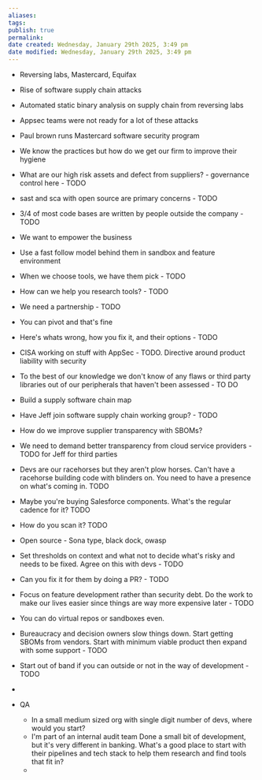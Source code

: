```yaml
---
aliases: 
tags: 
publish: true
permalink:
date created: Wednesday, January 29th 2025, 3:49 pm
date modified: Wednesday, January 29th 2025, 3:49 pm
---
```

- Reversing labs, Mastercard, Equifax
- Rise of software supply chain attacks
- Automated static binary analysis on supply chain from reversing labs
- Appsec teams were not ready for a lot of these attacks
- Paul brown runs Mastercard software security program
- We know the practices but how do we get our firm to improve their hygiene
- What are our high risk assets and defect from suppliers? - governance control here - TODO
- sast and sca with open source are primary concerns - TODO
- 3/4 of most code bases are written by people outside the company - TODO
- We want to empower the business
- Use a fast follow model behind them in sandbox and feature environment
- When we choose tools, we have them pick - TODO
- How can we help you research tools? - TODO
- We need a partnership - TODO
- You can pivot and that's fine
- Here's whats wrong, how you fix it, and their options - TODO
- CISA working on stuff with AppSec - TODO.  Directive around product liability with security
- To the best of our knowledge we don't know of any flaws or third party libraries out of our peripherals that haven't been assessed - TO DO
- Build a supply software chain map
- Have Jeff join software supply chain working group? - TODO
- How do we improve supplier transparency with SBOMs?
- We need to demand better transparency from cloud service providers - TODO for Jeff for third parties
- Devs are our racehorses but they aren't plow horses.  Can't have a racehorse building code with blinders on.  You need to have a presence on what's coming in.  TODO
- Maybe you're buying Salesforce components.  What's the regular cadence for it? TODO
- How do you scan it? TODO
- Open source - Sona type, black dock, owasp
- Set thresholds on context and what not to decide what's risky and needs to be fixed.  Agree on this with devs - TODO
- Can you fix it for them by doing a PR? - TODO
- Focus on feature development rather than security debt.  Do the work to make our lives easier since things are way more expensive later - TODO
- You can do virtual repos or sandboxes even.
- Bureaucracy and decision owners slow things down.  Start getting SBOMs from vendors.  Start with minimum viable product then expand with some support - TODO
- Start out of band if you can outside or not in the way of development - TODO
- 

- QA
    - In a small medium sized org with single digit number of devs, where would you start?
    - I'm part of an internal audit team Done a small bit of development, but it's very different in banking.  What's a good place to start with their pipelines and tech stack to help them research and find tools that fit in?
    -